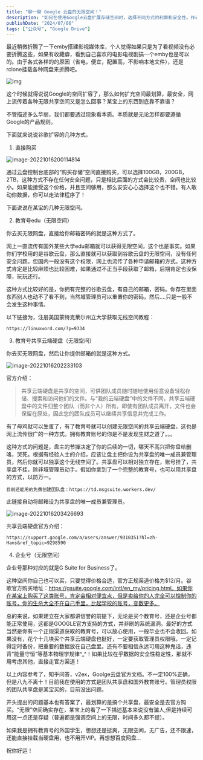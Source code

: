 ```yaml
---
title: "聊一聊 Google 云盘的无限空间！"
description: "如何在使用Google云盘扩展存储空间时，选择不同方式的利弊和安全性。作者分享了通过直接购买存储、获取教育号或企业号等方式来获得无限空间的方法。"
publishDate: "2024/07/06"
tags: ["公众号", "Google Drive"]
---
```


最近稍微折腾了一下emby搭建影视媒体库，个人觉得如果只是为了看视频没有必要折腾这些，如果有收藏癖，看到自己喜欢的电影电视剧搞一个emby也是可以的。由于各式各样的的原因（省电，便宜，配置高，不影响本地文件），还是rclone挂载各种网盘来折腾吧。

![img](https://cdn.jsdelivr.net/gh/suyuncong/mdImg@master/md/image2022/202210161945223.png)

这个时候就得说说Google的空间扩容了，那么如何扩充空间最划算，最安全，网上流传着各种无限共享空间又是怎么回事？某宝上的东西到底靠不靠谱？

不管描述多么华丽，我们都要透过现象看本质。本质就是无论怎样都要遵循Google的产品规则。

下面就来说说谷歌扩容的几种方式。

1. 直接购买

![image-20221016200114814](https://cdn.jsdelivr.net/gh/suyuncong/mdImg@master/md/image2022/202210162001090.png)

通过云盘控制台底部的“购买存储”空间直接购买，可以选择100GB，200GB，2TB，这种方式不存在任何安全问题，只是相比后面的方式会比较贵，空间也比较小。如果能接受这个价格，并且空间够用，那么安安心心选择这个也不错。有人敢动你数据，你可以走法律程序了！

下面说说在某宝的几种无限空间。

2. 教育号edu（无限空间）

你去买无限网盘，直接给你邮箱密码的就是这种方式了。

网上一直流传有国外某些大学edu邮箱就可以获得无限空间，这个也是事实。如果你们学校用的是谷歌云盘，那么直接就可以获取到谷歌云盘的无限空间，没有任何安全问题。但国内一般没有这个权限，网上也流传了各种申请邮箱的方式。这种方式肯定是比较麻烦也比较困难，如果通过不正当手段获取了邮箱，后期肯定也没保障，玩玩还行。

这种方式比较好的是，你拥有完整的谷歌云盘，有自己的邮箱，密码。你存在里面东西别人也动不了看不到，当然域管理员可以重置你的密码，然后….只是一般不会发生这种事情。

以下链接为，注册美国蒙特克莱尔州立大学获取无线空间教程：

```
https://linuxword.com/?p=9334
```

3. 教育号共享云端硬盘（无限空间）

你去买无限网盘，然后让你提供邮箱的就是这种方式。

![image-20221016202233103](https://cdn.jsdelivr.net/gh/suyuncong/mdImg@master/md/image2022/202210162022313.png)

官方介绍：

> 共享云端硬盘是共享的空间，可供团队成员随时随地使用任意设备轻松存储、搜索和访问他们的文件。与“我的云端硬盘”中的文件不同，共享云端硬盘中的文件归整个团队（而非个人）所有。即使有团队成员离开，文件也会保留在原处，因此您的团队成员可以继续共享信息并完成工作。

有了母鸡就可以生蛋了，有了教育号就可以创建无限空间的共享云端硬盘，这也是网上流传很广的一种方式。拥有教育账号的你是不是发现生财之道了。。。

这种方式的问题是，盘主的节操决定了你的后续的一切，哪天不高兴把你盘给删咯，哭死。根据有经验人士的介绍，应该让盘主把你设为共享盘的唯一成员兼管理员，然后你就可以独享这个无线空间了。共享盘可以相对独立存在，账号挂了，共享盘不挂，除非域管理员动手。假如你拿到了一个完整的教育号，也可以用共享盘的方式，以防万一。

```
目前还能用的免费创建团队盘：https://td.msgsuite.workers.dev/
```

此链接自动将邮箱设为共享盘的唯一成员兼管理员。

![image-20221016203426693](https://cdn.jsdelivr.net/gh/suyuncong/mdImg@master/md/image2022/202210162034937.png)

共享云端硬盘官方介绍：

```
https://support.google.com/a/users/answer/9310351?hl=zh-Hans&ref_topic=9298590
```



4. 企业号（无限空间）

企业号那种对应的就是G Suite for Business了。

这种空间你自己也可以买，只要觉得价格合适，官方正规渠道价格为$12/月。谷歌官方购买地址：https://gsuite.google.com/intl/en_my/pricing.html。如果你在某宝上购买了这类账号，肯定会相对便宜点，但是卖给你的人完全可以控制你的账号，你的生杀大全不在自己手里，比起学校的账号，变数更多。



总的来说，如果建立在大家都讲信誉的前提下，无论是买个教育号，还是企业号都能正常使用，这都是GOOGLE官方支持的方式，并非刷的系统漏洞。最好的方式当然是你有一个正规渠道获取的教育号，可以放心使用，一般毕业也不会收回。如果没有，花个十几块买个共享云端硬盘也挺好，一定要获取管理员权限哦，一定记得定时备份，把重要的数据放在自己盘里。还有不要相信永远可用这种鬼话，违背“能量守恒”等基本物理学规律^_^！如果比较在乎数据的安全性稳定性，那就不用考虑其他，直接走官方渠道！



以上内容参考了，知乎问答，v2ex，Goolge云盘官方文档。不一定100%正确，但是八九不离十！目前我在使用的方式是团队共享盘和国外教育账号。管理员权限的团队共享盘是某宝买的，目前没出问题。

开头提出的问题基本也有答案了，最划算的是搞个共享盘，最安全是去官方购买。“无限”空间确实存在，某宝上的看了一下描述基本来说没有骗人,但是持续可用这一点还是存疑（普遍都是强调空间上的无限，时间多久都不提）。

如果我是拥有教育号的外国学生，想想还是挺爽，无限空间，无广告，还不限速，还能直接挂载当硬盘用，也不用开VIP。再想想百度网盘…

祝你好运！

